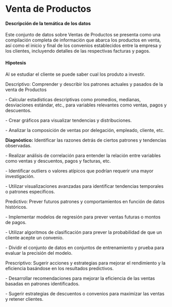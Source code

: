 # Venta de Productos
<p>
  
 #### Descripción de la temática de los datos
  </p>
  <p>
Este conjunto de datos sobre Ventas de Productos se presenta como una compilación completa de información que abarca los productos en venta, así como el inicio y final de los convenios establecidos entre la empresa y los clientes, incluyendo detalles de las respectivas facturas y pagos.
</p>

  #### Hipotesis

Al se estudiar el cliente se puede saber cual los produto a investir.

Descriptivo: Comprender y describir los patrones actuales y pasados de la venta de Productos
<p>- Calcular estadísticas descriptivas como promedios, medianas, desviaciones estándar, etc., para variables relevantes como ventas, pagos y descuentos.</p>
<p>- Crear gráficos para visualizar tendencias y distribuciones.</p>
<p> - Analizar la composición de ventas por delegación, empleado, cliente, etc.</p>
<p><b>Diagnóstico:</b> Identificar las razones detrás de ciertos patrones y tendencias observadas.</p>
<p>- Realizar análisis de correlación para entender la relación entre variables como ventas y descuentos, pagos y facturas, etc.</p>
<p>- Identificar outliers o valores atípicos que podrían requerir una mayor investigación.</p>
<p> - Utilizar visualizaciones avanzadas para identificar tendencias temporales o   patrones    específicos.</p>
<p>Predictivo: Prever futuros patrones y comportamientos en función de datos históricos.</p>
<p>- Implementar modelos de regresión para prever ventas futuras o montos de pagos.</p>
<p>- Utilizar algoritmos de clasificación para prever la probabilidad de que un cliente acepte un convenio.</p>
<p>- Dividir el conjunto de datos en conjuntos de entrenamiento y prueba para evaluar la precisión del modelo.</p>
<p>Prescriptivo: Sugerir acciones y estrategias para mejorar el rendimiento y la eficiencia basándose en los resultados predictivos. </p>
<p>- Desarrollar recomendaciones para mejorar la eficiencia de las ventas basadas en patrones identificados.</p>
<p>- Sugerir estrategias de descuentos o convenios para maximizar las ventas y retener clientes.</p>

